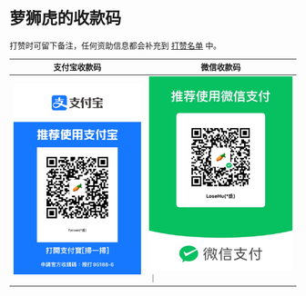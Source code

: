 # 萝狮虎的收款码

打赞时可留下备注，任何资助信息都会补充到 [打赞名单](https://github.com/wu58430/uv-k5-firmware-chinese/blob/main/payment/sponsors.md) 中。

| 支付宝收款码                              | 微信收款码                              
|-------------------------------------|------------------------------------|
| ![支付宝收款码](./zfb.JPG) | ![微信收款码](./wechat.JPG) ｜